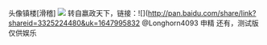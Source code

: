 头像镇楼[滑稽] 
![](https://wvbarchive.s3-ap-northeast-1.amazonaws.com/4930881150/5d616d7a02087bf482328ebdfbd3572c13dfcffa.jpg)
转自嬴政天下，链接：![](http://pan.baidu.com/share/link?shareid=3325224480&uk=1647995832
@Longhorn4093 申精
还有，测试版仅供娱乐
